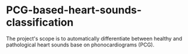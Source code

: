 # PCG-based-heart-sounds-classification
The project's scope is to automatically differentiate between healthy and pathological heart sounds base on phonocardiograms (PCG). 
